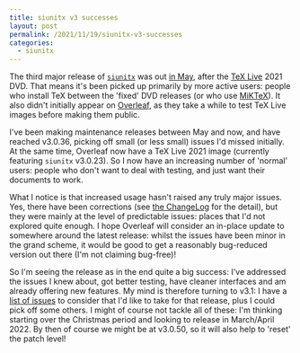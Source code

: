 ```yaml
---
title: siunitx v3 successes
layout: post
permalink: /2021/11/19/siunitx-v3-successes
categories:
  - siunitx
---
```


The third major release of [`siunitx`](https://ctan.org/pkg/siunitx) was out [in
May](/2021/06/30/siunitx-v2-to-v3), after the [TeX
Live](https://tug.org/texlive) 2021 DVD. That means it's been picked up
primarily by more active users: people who install TeX between the 'fixed' DVD
releases (or who use [MiKTeX](https://miktex.org)). It also didn't initially
appear on [Overleaf](https://www.overleaf.com), as they take a while to test TeX
Live images before making them public.

I've been making maintenance releases between May and now, and have reached
v3.0.36, picking off small (or less small) issues I'd missed initially. At the
same time, Overleaf now have a TeX Live 2021 image (currently featuring
`siunitx` v3.0.23). So I now have an increasing number of 'normal' users: people
who don't want to deal with testing, and just want their documents to work.

What I notice is that increased usage hasn't raised any truly major issues. Yes,
there have been corrections (see [the
ChangeLog](https://github.com/josephwright/siunitx/blob/main/CHANGELOG.md) for
the detail), but they were mainly at the level of predictable issues: places
that I'd not explored quite enough. I hope Overleaf will consider an in-place
update to somewhere around the latest release: whilst the issues have been
minor in the grand scheme, it would be good to get a reasonably bug-reduced
version out there (I'm not claiming bug-free)!

So I'm seeing the release as in the end quite a big success: I've addressed the
issues I knew about, got better testing, have cleaner interfaces and am already
offering new features. My mind is therefore turning to v3.1: I have a [list of
issues](https://github.com/josephwright/siunitx/issues?q=is%3Aissue+milestone%3Av3.1+)
to consider that I'd like to take for that release, plus I could pick off some
others. I might of course not tackle all of these: I'm thinking starting over
the Christmas period and looking to release in March/April 2022. By then of
course we might be at v3.0.50, so it will also help to 'reset' the patch level!

